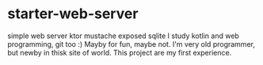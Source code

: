# starter-web-server
simple web server  ktor mustache exposed sqlite
I study kotlin and web programming, git too :) Mayby for fun, maybe not.
I'm very old programmer, but newby in thisk site of world.
This project are my first experience.
